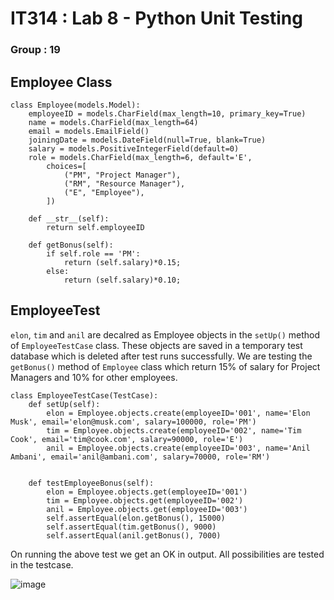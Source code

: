 # IT314 : Lab 8 - Python Unit Testing

### Group : 19

## Employee Class
```
class Employee(models.Model):
    employeeID = models.CharField(max_length=10, primary_key=True)
    name = models.CharField(max_length=64)
    email = models.EmailField()
    joiningDate = models.DateField(null=True, blank=True)
    salary = models.PositiveIntegerField(default=0)
    role = models.CharField(max_length=6, default='E',
        choices=[
            ("PM", "Project Manager"),
            ("RM", "Resource Manager"),
            ("E", "Employee"),
        ])

    def __str__(self):
        return self.employeeID
    
    def getBonus(self):
        if self.role == 'PM':
            return (self.salary)*0.15;
        else:
            return (self.salary)*0.10;

```


## EmployeeTest 

`elon`, `tim` and `anil` are decalred as Employee objects in the `setUp()` method of `EmployeeTestCase` class. These objects are saved in a temporary test database which is deleted after test runs successfully. We are testing the `getBonus()` method of `Employee` class which return 15% of salary for Project Managers and 10% for other employees.

```
class EmployeeTestCase(TestCase):
    def setUp(self):
        elon = Employee.objects.create(employeeID='001', name='Elon Musk', email='elon@musk.com', salary=100000, role='PM')
        tim = Employee.objects.create(employeeID='002', name='Tim Cook', email='tim@cook.com', salary=90000, role='E')
        anil = Employee.objects.create(employeeID='003', name='Anil Ambani', email='anil@ambani.com', salary=70000, role='RM')


    def testEmployeeBonus(self):
        elon = Employee.objects.get(employeeID='001')
        tim = Employee.objects.get(employeeID='002')
        anil = Employee.objects.get(employeeID='003')
        self.assertEqual(elon.getBonus(), 15000)
        self.assertEqual(tim.getBonus(), 9000)
        self.assertEqual(anil.getBonus(), 7000)
```

On running the above test we get an OK in output. All possibilities are tested in the testcase.

![image](https://user-images.githubusercontent.com/124247859/233441579-0c960db9-248a-4f99-9400-2de4211026b1.png)
